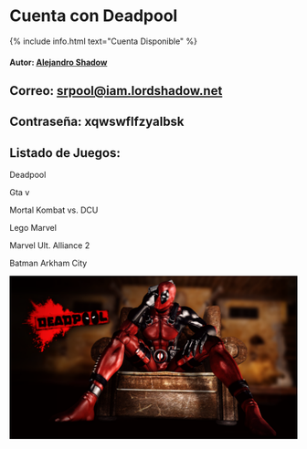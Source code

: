 # Cuenta con Deadpool
{% include info.html text="Cuenta Disponible" %}

#### Autor: [Alejandro Shadow](https://youtube.com/@lordsw)

## Correo: srpool@iam.lordshadow.net

## Contraseña: xqwswflfzyalbsk

## Listado de Juegos:

Deadpool

Gta v

Mortal Kombat vs. DCU

Lego Marvel

Marvel Ult. Alliance 2

Batman Arkham City

![Cover](/images/deadpool.png)
